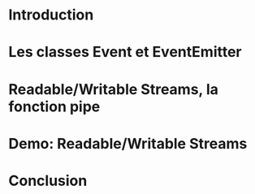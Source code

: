# Introduction
# Les classes Event et EventEmitter
# Readable/Writable Streams, la fonction pipe
# Demo: Readable/Writable Streams
# Conclusion

